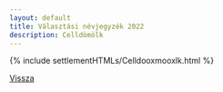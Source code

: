 ```yaml
---
layout: default
title: Választási névjegyzék 2022
description: Celldömölk
---
```


{% include settlementHTMLs/Celldooxmooxlk.html %}

[Vissza](../)